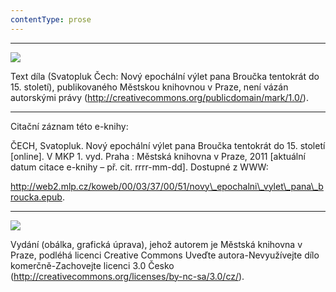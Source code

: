 ```yaml
---
contentType: prose
---
```


<section>

* * *

![](../Images/pd-88x31.png)  

Text díla (Svatopluk Čech: Nový epochální výlet pana Broučka tentokrát do 15. století), publikovaného Městskou knihovnou v Praze, není vázán autorskými právy (http://creativecommons.org/publicdomain/mark/1.0/).

* * *

Citační záznam této e-knihy:

ČECH, Svatopluk. Nový epochální výlet pana Broučka tentokrát do 15. století \[online\]. V MKP 1. vyd. Praha : Městská knihovna v Praze, 2011 \[aktuální datum citace e-knihy – př. cit. rrrr-mm-dd\]. Dostupné z WWW:

<http://web2.mlp.cz/koweb/00/03/37/00/51/novy\_epochalni\_vylet\_pana\_broucka.epub>.

* * *

![](../Images/88x31.png)  

Vydání (obálka, grafická úprava), jehož autorem je Městská knihovna v Praze, podléhá licenci Creative Commons Uveďte autora-Nevyužívejte dílo komerčně-Zachovejte licenci 3.0 Česko (http://creativecommons.org/licenses/by-nc-sa/3.0/cz/).

</section>
